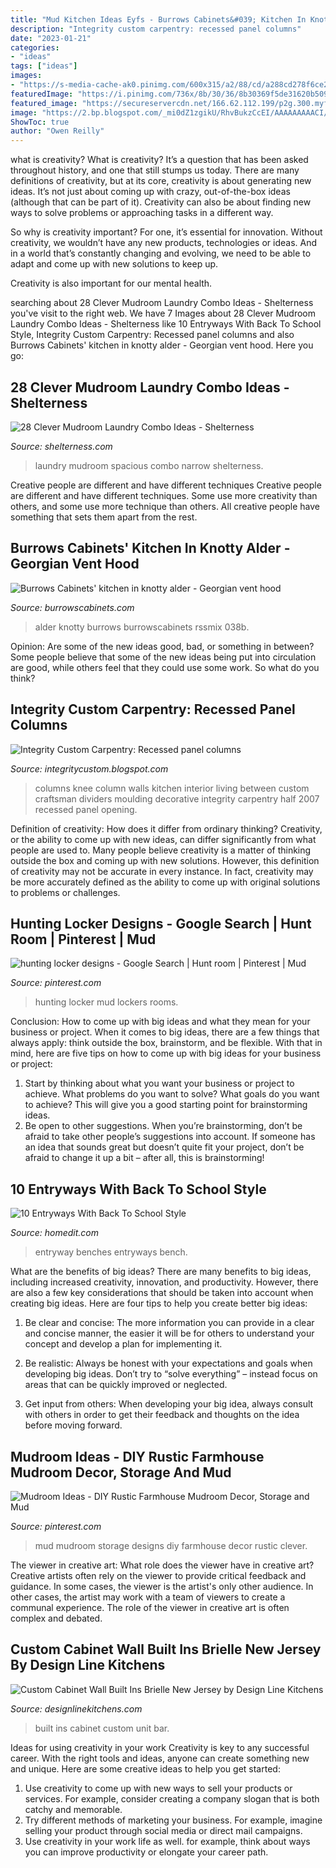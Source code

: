 ```yaml
---
title: "Mud Kitchen Ideas Eyfs - Burrows Cabinets&#039; Kitchen In Knotty Alder"
description: "Integrity custom carpentry: recessed panel columns"
date: "2023-01-21"
categories:
- "ideas"
tags: ["ideas"]
images:
- "https://s-media-cache-ak0.pinimg.com/600x315/a2/88/cd/a288cd278f6ce2e521a2f8617fb1f452.jpg"
featuredImage: "https://i.pinimg.com/736x/8b/30/36/8b30369f5de31620b509c652e268e74b.jpg"
featured_image: "https://secureservercdn.net/166.62.112.199/p2g.300.myftpupload.com/wp-content/uploads/kitchen-knal-verona-georgian-hood-drcwr.jpg?time=1566855025"
image: "https://2.bp.blogspot.com/_mi0dZ1zgikU/RhvBukzCcEI/AAAAAAAAACI/X5gwPiVj_l0/s400/arch+column.jpg"
ShowToc: true
author: "Owen Reilly"
---
```



what is creativity?
What is creativity? It’s a question that has been asked throughout history, and one that still stumps us today. There are many definitions of creativity, but at its core, creativity is about generating new ideas.
It’s not just about coming up with crazy, out-of-the-box ideas (although that can be part of it). Creativity can also be about finding new ways to solve problems or approaching tasks in a different way.

So why is creativity important? For one, it’s essential for innovation. Without creativity, we wouldn’t have any new products, technologies or ideas. And in a world that’s constantly changing and evolving, we need to be able to adapt and come up with new solutions to keep up.

Creativity is also important for our mental health.

	

		
searching about 28 Clever Mudroom Laundry Combo Ideas - Shelterness you've visit to the right web. We have 7 Images about 28 Clever Mudroom Laundry Combo Ideas - Shelterness like 10 Entryways With Back To School Style, Integrity Custom Carpentry: Recessed panel columns and also Burrows Cabinets&#039; kitchen in knotty alder - Georgian vent hood. Here you go:
		
    
## 28 Clever Mudroom Laundry Combo Ideas - Shelterness

<img loading=lazy src="http://i.shelterness.com/2016/06/27-spacious-mudroom-laundry.jpg" onerror="this.onerror=null;this.src='https://tse3.mm.bing.net/th?id=OIP.fA3TY53Gt8_VZmmIKNxzgQHaLH&amp;pid=15.1';" alt="28 Clever Mudroom Laundry Combo Ideas - Shelterness">

_Source: shelterness.com_

>laundry mudroom spacious combo narrow shelterness. 

	

Creative people are different and have different techniques
Creative people are different and have different techniques. Some use more creativity than others, and some use more technique than others. All creative people have something that sets them apart from the rest.

    
## Burrows Cabinets&#039; Kitchen In Knotty Alder - Georgian Vent Hood

<img loading=lazy src="https://secureservercdn.net/166.62.112.199/p2g.300.myftpupload.com/wp-content/uploads/kitchen-knal-verona-georgian-hood-drcwr.jpg?time=1566855025" onerror="this.onerror=null;this.src='https://tse2.mm.bing.net/th?id=OIP.-MWpY2YhfwLgOX9gXwqcrAHaLH&amp;pid=15.1';" alt="Burrows Cabinets&#039; kitchen in knotty alder - Georgian vent hood">

_Source: burrowscabinets.com_

>alder knotty burrows burrowscabinets rssmix 038b. 

	

Opinion: Are some of the new ideas good, bad, or something in between?
Some people believe that some of the new ideas being put into circulation are good, while others feel that they could use some work. So what do you think?

    
## Integrity Custom Carpentry: Recessed Panel Columns

<img loading=lazy src="https://2.bp.blogspot.com/_mi0dZ1zgikU/RhvBukzCcEI/AAAAAAAAACI/X5gwPiVj_l0/s400/arch+column.jpg" onerror="this.onerror=null;this.src='https://tse3.mm.bing.net/th?id=OIP.UGO9LdhKh0gwTQ-BBOoZlQHaJ4&amp;pid=15.1';" alt="Integrity Custom Carpentry: Recessed panel columns">

_Source: integritycustom.blogspot.com_

>columns knee column walls kitchen interior living between custom craftsman dividers moulding decorative integrity carpentry half 2007 recessed panel opening. 

	

Definition of creativity: How does it differ from ordinary thinking?
Creativity, or the ability to come up with new ideas, can differ significantly from what people are used to. Many people believe creativity is a matter of thinking outside the box and coming up with new solutions. However, this definition of creativity may not be accurate in every instance. In fact, creativity may be more accurately defined as the ability to come up with original solutions to problems or challenges.

    
## Hunting Locker Designs - Google Search | Hunt Room | Pinterest | Mud

<img loading=lazy src="https://s-media-cache-ak0.pinimg.com/600x315/a2/88/cd/a288cd278f6ce2e521a2f8617fb1f452.jpg" onerror="this.onerror=null;this.src='https://tse2.mm.bing.net/th?id=OIP.kqFpTz6Lxg3BD_PXV_jpzwHaD4&amp;pid=15.1';" alt="hunting locker designs - Google Search | Hunt room | Pinterest | Mud">

_Source: pinterest.com_

>hunting locker mud lockers rooms. 

	

Conclusion: How to come up with big ideas and what they mean for your business or project.
When it comes to big ideas, there are a few things that always apply: think outside the box, brainstorm, and be flexible. With that in mind, here are five tips on how to come up with big ideas for your business or project: 
1. Start by thinking about what you want your business or project to achieve. What problems do you want to solve? What goals do you want to achieve? This will give you a good starting point for brainstorming ideas. 
2. Be open to other suggestions. When you’re brainstorming, don’t be afraid to take other people’s suggestions into account. If someone has an idea that sounds great but doesn’t quite fit your project, don’t be afraid to change it up a bit – after all, this is brainstorming! 

    
## 10 Entryways With Back To School Style

<img loading=lazy src="https://cdn.homedit.com/wp-content/uploads/2014/08/entryway-bench-design.jpg" onerror="this.onerror=null;this.src='https://tse3.mm.bing.net/th?id=OIP.I4VQr_IzMXXtXGTGbK29ywHaKk&amp;pid=15.1';" alt="10 Entryways With Back To School Style">

_Source: homedit.com_

>entryway benches entryways bench. 

	

What are the benefits of big ideas?
There are many benefits to big ideas, including increased creativity, innovation, and productivity. However, there are also a few key considerations that should be taken into account when creating big ideas. Here are four tips to help you create better big ideas:
1. Be clear and concise: The more information you can provide in a clear and concise manner, the easier it will be for others to understand your concept and develop a plan for implementing it.

2. Be realistic: Always be honest with your expectations and goals when developing big ideas. Don’t try to “solve everything” – instead focus on areas that can be quickly improved or neglected.

3. Get input from others: When developing your big idea, always consult with others in order to get their feedback and thoughts on the idea before moving forward.

    
## Mudroom Ideas - DIY Rustic Farmhouse Mudroom Decor, Storage And Mud

<img loading=lazy src="https://i.pinimg.com/736x/8b/30/36/8b30369f5de31620b509c652e268e74b.jpg" onerror="this.onerror=null;this.src='https://tse1.mm.bing.net/th?id=OIP.1j1EYsiRF7Jf14aqMX-JeQHaLH&amp;pid=15.1';" alt="Mudroom Ideas - DIY Rustic Farmhouse Mudroom Decor, Storage and Mud">

_Source: pinterest.com_

>mud mudroom storage designs diy farmhouse decor rustic clever. 

	

The viewer in creative art: What role does the viewer have in creative art?
Creative artists often rely on the viewer to provide critical feedback and guidance. In some cases, the viewer is the artist's only other audience. In other cases, the artist may work with a team of viewers to create a communal experience. The role of the viewer in creative art is often complex and debated.

    
## Custom Cabinet Wall Built Ins Brielle New Jersey By Design Line Kitchens

<img loading=lazy src="http://www.designlinekitchens.com/siteimages/thumbs/home-bar-design-1365.jpg" onerror="this.onerror=null;this.src='https://tse2.mm.bing.net/th?id=OIP.ZIZNjsTx7edx2Rzp69hgqQAAAA&amp;pid=15.1';" alt="Custom Cabinet Wall Built Ins Brielle New Jersey by Design Line Kitchens">

_Source: designlinekitchens.com_

>built ins cabinet custom unit bar. 

	

Ideas for using creativity in your work
Creativity is key to any successful career. With the right tools and ideas, anyone can create something new and unique. Here are some creative ideas to help you get started: 
1. Use creativity to come up with new ways to sell your products or services. For example, consider creating a company slogan that is both catchy and memorable. 
2. Try different methods of marketing your business. For example, imagine selling your product through social media or direct mail campaigns. 
3. Use creativity in your work life as well. for example, think about ways you can improve productivity or elongate your career path.

